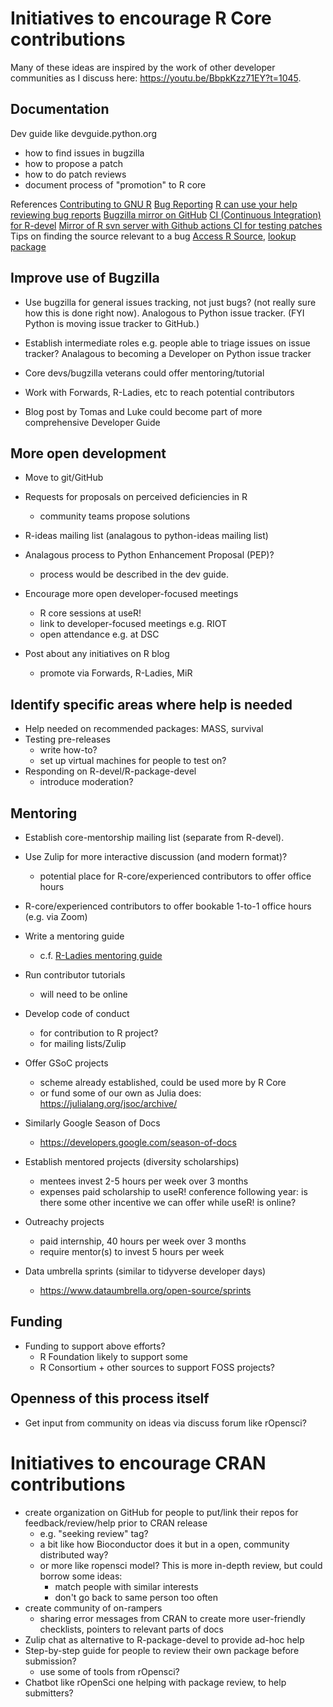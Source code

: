 # Initiatives to encourage R Core contributions

Many of these ideas are inspired by the work of other developer communities as I discuss here: https://youtu.be/BbpkKzz71EY?t=1045.

## Documentation

Dev guide like devguide.python.org

 - how to find issues in bugzilla
 - how to propose a patch
 - how to do patch reviews
 - document process of "promotion" to R core

References
[Contributing to GNU R](https://bookdown.org/lionel/contributing/)
[Bug Reporting](https://www.r-project.org/bugs.html)
[R can use your help reviewing bug reports](https://developer.r-project.org/Blog/public/2019/10/09/r-can-use-your-help-reviewing-bug-reports/index.html)
[Bugzilla mirror on GitHub](https://github.com/MichaelChirico/r-bugs)
[CI (Continuous Integration) for R-devel](https://github.com/MichaelChirico/r-core-builder)
[Mirror of R svn server with Github actions CI for testing patches](https://github.com/jeroen/r-svn)
Tips on finding the source relevant to a bug [Access R Source](https://github.com/jennybc/access-r-source#function-is-an-s3-generic), [lookup package](https://github.com/jimhester/lookup#readme)

## Improve use of Bugzilla

- Use bugzilla for general issues tracking, not just bugs? (not really sure how this is done right now). Analogous to Python issue tracker. (FYI Python is moving issue tracker to GitHub.)

- Establish intermediate roles e.g. people able to triage issues on issue tracker? Analagous to becoming a Developer on Python issue tracker 

- Core devs/bugzilla veterans could offer mentoring/tutorial

- Work with Forwards, R-Ladies, etc to reach potential contributors

- Blog post by Tomas and Luke could become part of more comprehensive Developer Guide

## More open development

- Move to git/GitHub

- Requests for proposals on perceived deficiencies in R
  - community teams propose solutions
  
- R-ideas mailing list (analagous to python-ideas mailing list)

- Analagous process to Python Enhancement Proposal (PEP)?
   - process would be described in the dev guide.

- Encourage more open developer-focused meetings
   - R core sessions at useR!
   - link to developer-focused meetings e.g. RIOT
   - open attendance e.g. at DSC

- Post about any initiatives on R blog
   - promote via Forwards, R-Ladies, MiR

## Identify specific areas where help is needed

- Help needed on recommended packages: MASS, survival
- Testing pre-releases
   - write how-to?
   - set up virtual machines for people to test on?
- Responding on R-devel/R-package-devel
   - introduce moderation?

## Mentoring

- Establish core-mentorship mailing list (separate from R-devel).

- Use Zulip for more interactive discussion (and modern format)?
  - potential place for R-core/experienced contributors to offer office hours

- R-core/experienced contributors to offer bookable 1-to-1 office hours (e.g. via Zoom)

- Write a mentoring guide
    - c.f. [R-Ladies mentoring guide](https://tinyurl.com/rladies-mentoring-guidelines)

- Run contributor tutorials
    - will need to be online

- Develop code of conduct
    - for contribution to R project?
    - for mailing lists/Zulip

- Offer GSoC projects
    - scheme already established, could be used more by R Core
    - or fund some of our own as Julia does: https://julialang.org/jsoc/archive/

- Similarly Google Season of Docs
    - https://developers.google.com/season-of-docs

- Establish mentored projects (diversity scholarships)
   - mentees invest 2-5 hours per week over 3 months
   - expenses paid scholarship to useR! conference following year: is there some other incentive we can offer while useR! is online?

- Outreachy projects
   - paid internship, 40 hours per week over 3 months
   - require mentor(s) to invest 5 hours per week

- Data umbrella sprints (similar to tidyverse developer days)
  - https://www.dataumbrella.org/open-source/sprints

## Funding

- Funding to support above efforts?
    - R Foundation likely to support some
    - R Consortium + other sources to support FOSS projects?

## Openness of this process itself

 - Get input from community on ideas via discuss forum like rOpensci?

# Initiatives to encourage CRAN contributions

- create organization on GitHub for people to put/link their repos for feedback/review/help prior to CRAN release
   - e.g. "seeking review" tag?
   - a bit like how Bioconductor does it but in a open, community distributed way?
   - or more like ropensci model? This is more in-depth review, but could borrow some ideas:
       - match people with similar interests
       - don't go back to same person too often
- create community of on-rampers
    - sharing error messages from CRAN to create more user-friendly checklists, pointers to relevant parts of docs
- Zulip chat as alternative to R-package-devel to provide ad-hoc help
- Step-by-step guide for people to review their own package before submission?
   - use some of tools from rOpensci?
- Chatbot like rOpenSci one helping with package review, to help submitters?
